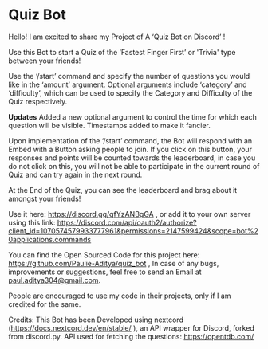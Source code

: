 # Quiz Bot
Hello! I am excited to share my Project of A ‘Quiz Bot on Discord’ !

Use this Bot to start a Quiz of the ‘Fastest Finger First’ or 'Trivia' type between your friends! 

Use the ‘/start’ command and specify the number of questions you would like in the ‘amount’ argument. Optional arguments include ‘category’ and ‘difficulty’, which can be used to specify the Category and Difficulty of the Quiz respectively. 

**__Updates__**
Added a new optional argument to control the time for which each question will be visible.
Timestamps added to make it fancier.

Upon implementation of the ‘/start’ command, the Bot will respond with an Embed with a Button asking people to join. If you click on this button, your responses and points will be counted towards the leaderboard, in case you do not click on this, you will not be able to participate in the current round of Quiz and can try again in the next round.

At the End of the Quiz, you can see the leaderboard and brag about it amongst your friends!

Use it here: https://discord.gg/qfYzANBgGA , 
or add it to your own server using this link: https://discord.com/api/oauth2/authorize?client_id=1070574579933777961&permissions=2147599424&scope=bot%20applications.commands



You can find the Open Sourced Code for this project here: https://github.com/Paulie-Aditya/quiz_bot , In case of any bugs, improvements or suggestions, feel free to send an Email at paul.aditya304@gmail.com.

People are encouraged to use my code in their projects, only if I am credited for the same. 

Credits:
This Bot has been Developed using nextcord (https://docs.nextcord.dev/en/stable/ ), an API wrapper for Discord, forked from discord.py.
API used for fetching the questions: https://opentdb.com/

